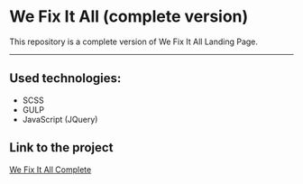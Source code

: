 # We Fix It All (complete version)

This repository is a complete version of We Fix It All Landing Page. 

---

## Used technologies:

* SCSS
* GULP
* JavaScript (JQuery)

## Link to the project

[We Fix It All Complete](https://lonerr7.github.io/We-Fix-It-All-Complete/ "We Fix It All Complete")